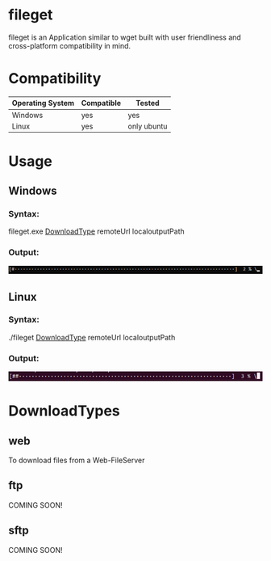 # fileget
fileget is an Application similar to wget built with user friendliness and cross-platform compatibility in mind.

# Compatibility

| Operating System | Compatible | Tested      |
|------------------|------------|-------------|
| Windows          | yes        | yes         |
| Linux            | yes        | only ubuntu |

# Usage
## Windows
### Syntax:

fileget.exe [DownloadType](#DownloadTypes) remoteUrl localoutputPath

### Output:

![Windows_Output](Windows_Output.png)

## Linux
### Syntax:

./fileget [DownloadType](#DownloadTypes) remoteUrl localoutputPath

### Output:

![Linux_Output](Linux_Output.png)

# DownloadTypes

## web

To download files from a Web-FileServer

## ftp

COMING SOON!

## sftp

COMING SOON!
